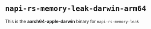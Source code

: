 # `napi-rs-memory-leak-darwin-arm64`

This is the **aarch64-apple-darwin** binary for `napi-rs-memory-leak`

